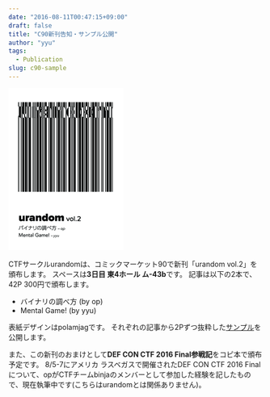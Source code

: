 ```yaml
---
date: "2016-08-11T00:47:15+09:00"
draft: false
title: "C90新刊告知・サンプル公開"
author: "yyu"
tags: 
  - Publication
slug: c90-sample
---
```


[![C90 Sample](/images/c90_cover_thumb.png)](/pdfs/c90_sample.pdf)

CTFサークルurandomは、コミックマーケット90で新刊「urandom vol.2」を頒布します。
スペースは**3日目 東4ホール ム-43b**です。
記事は以下の2本で、42P 300円で頒布します。

* バイナリの調べ方 (by op)
* Mental Game! (by yyu)

表紙デザインはpolamjagです。
それぞれの記事から2Pずつ抜粋した[サンプル](/pdfs/c90_sample.pdf)を公開します。

また、この新刊のおまけとして**DEF CON CTF 2016 Final参戦記**をコピ本で頒布予定です。
8/5-7にアメリカ ラスベガスで開催されたDEF CON CTF 2016 Finalについて、opがCTFチームbinjaのメンバーとして参加した経験を記したもので、現在執筆中です(こちらはurandomとは関係ありません)。